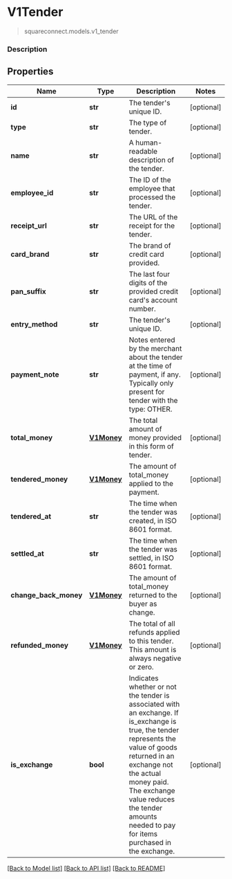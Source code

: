 # V1Tender
> squareconnect.models.v1_tender

### Description

## Properties
Name | Type | Description | Notes
------------ | ------------- | ------------- | -------------
**id** | **str** | The tender&#39;s unique ID. | [optional] 
**type** | **str** | The type of tender. | [optional] 
**name** | **str** | A human-readable description of the tender. | [optional] 
**employee_id** | **str** | The ID of the employee that processed the tender. | [optional] 
**receipt_url** | **str** | The URL of the receipt for the tender. | [optional] 
**card_brand** | **str** | The brand of credit card provided. | [optional] 
**pan_suffix** | **str** | The last four digits of the provided credit card&#39;s account number. | [optional] 
**entry_method** | **str** | The tender&#39;s unique ID. | [optional] 
**payment_note** | **str** | Notes entered by the merchant about the tender at the time of payment, if any. Typically only present for tender with the type: OTHER. | [optional] 
**total_money** | [**V1Money**](V1Money.md) | The total amount of money provided in this form of tender. | [optional] 
**tendered_money** | [**V1Money**](V1Money.md) | The amount of total_money applied to the payment. | [optional] 
**tendered_at** | **str** | The time when the tender was created, in ISO 8601 format. | [optional] 
**settled_at** | **str** | The time when the tender was settled, in ISO 8601 format. | [optional] 
**change_back_money** | [**V1Money**](V1Money.md) | The amount of total_money returned to the buyer as change. | [optional] 
**refunded_money** | [**V1Money**](V1Money.md) | The total of all refunds applied to this tender. This amount is always negative or zero. | [optional] 
**is_exchange** | **bool** | Indicates whether or not the tender is associated with an exchange. If is_exchange is true, the tender represents the value of goods returned in an exchange not the actual money paid. The exchange value reduces the tender amounts needed to pay for items purchased in the exchange. | [optional] 

[[Back to Model list]](../README.md#documentation-for-models) [[Back to API list]](../README.md#documentation-for-api-endpoints) [[Back to README]](../README.md)


